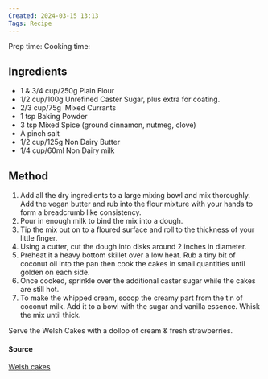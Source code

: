 ```yaml
---
Created: 2024-03-15 13:13
Tags: Recipe
---
```

Prep time: 
Cooking time: 
## Ingredients
- 1 & 3/4 cup/250g Plain Flour
- 1/2 cup/100g Unrefined Caster Sugar, plus extra for coating.
- 2/3 cup/75g  Mixed Currants
- 1 tsp Baking Powder
- 3 tsp Mixed Spice (ground cinnamon, nutmeg, clove)
- A pinch salt
- 1/2 cup/125g Non Dairy Butter
- 1/4 cup/60ml Non Dairy milk

## Method
1. Add all the dry ingredients to a large mixing bowl and mix thoroughly. Add the vegan butter and rub into the flour mixture with your hands to form a breadcrumb like consistency. 
2. Pour in enough milk to bind the mix into a dough. 
3. Tip the mix out on to a floured surface and roll to the thickness of your little finger.
4. Using a cutter, cut the dough into disks around 2 inches in diameter. 
5. Preheat it a heavy bottom skillet over a low heat. Rub a tiny bit of coconut oil into the pan then cook the cakes in small quantities until golden on each side.
6. Once cooked, sprinkle over the additional caster sugar while the cakes are still hot.
7. To make the whipped cream, scoop the creamy part from the tin of coconut milk. Add it to a bowl with the sugar and vanilla essence. Whisk the mix until thick.

Serve the Welsh Cakes with a dollop of cream & fresh strawberries.

#### Source
[Welsh cakes](https://www.gazoakleychef.com/recipes/welsh-cakes/)